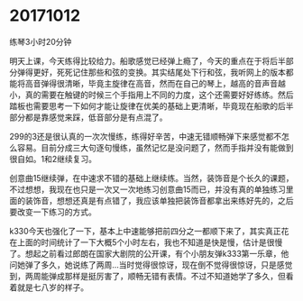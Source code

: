 # 20171012

练琴3小时20分钟

明天上课，今天练得比较给力。船歌感觉已经弹上瘾了，今天的重点在于将后半部分弹得更好，死死记住那些和弦的变换。其实结尾处下行和弦，我听网上的版本都能将高音弹得很清晰，毕竟主旋律在高音，然而在自己的琴上，越高的音声音越小，真的需要在触键的时候三个手指用上不同的力度，这个还需要好好练练。然后踏板也需要思考一下如何才能让旋律在优美的基础上更清晰，毕竟现在船歌的后半部分都是靠感觉来踩，低音部分是有点混了。

299的3还是很认真的一次次慢练，练得好辛苦，中速无错顺畅弹下来感觉都不怎么容易。目前分成三大句逐句慢练，虽然记忆是没问题了，然而手指并没有能做到很自如。1和2继续复习。

创意曲15继续弹，在中速求不错的基础上继续练。当然，装饰音是个长久的课题，不过想想，我现在也只是一次又一次地练习创意曲15而已，并没有真的单独练习里面的装饰音，想想还真是有点错了，我应该单独把装饰音都拿出来练好先的，之后要改变一下练习的方式。

k330今天也强化了一下，基本上中速能够把前四分之一都顺下来了，其实真正花在上面的时间统计了一下大概5个小时左右，我也不知道是快是慢，估计是很慢了。想起之前看过郎朗在国家大剧院的公开课，有个小朋友弹k333第一乐章，他问她弹了多久，她说练了两周...当时觉得很惊讶，现在倒不觉得很惊讶，只是感觉到，两周能弹成那样是挺厉害了，顺畅无错有表情。不过不知道她学了多久，但看着就是七八岁的样子。
